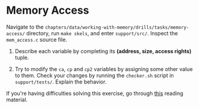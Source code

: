 # Memory Access

Navigate to the `chapters/data/working-with-memory/drills/tasks/memory-access/` directory, run `make skels`, and enter `support/src/`.
Inspect the `mem_access.c` source file.

1. Describe each variable by completing its **(address, size, access rights)** tuple.

1. Try to modify the `ca`, `cp` and `cp2` variables by assigning some other value to them.
Check your changes by running the `checker.sh` script in `support/tests/`.
Explain the behavior.

If you're having difficulties solving this exercise, go through [this](../../../reading/working-with-memory.md) reading material.

